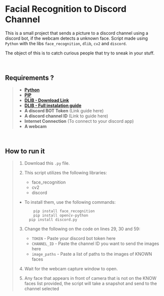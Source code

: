 # Facial Recognition to Discord Channel

This is a small project that sends a picture to a discord channel using a discord bot, if the webcam detects a unknown face.
Script made using `Python` with the libs `face_recognition`, `dlib`, `cv2` and `discord`.

The object of this is to catch curious people that try to sneak in your stuff.

<br/>

## Requirements ?

> - **[Python](https://www.python.org)**
> - **[PIP](https://pip.pypa.io/en/stable/installation/)**
> - **[DLIB - Download Link](https://github.com/Murtaza-Saeed/dlib)**
> - **[DLIB - Full instalation guide](https://www.youtube.com/watch?v=9zeb902f98s)**
> - **A discord BOT Token** (Link guide here)
> - **A discord channel ID** (Link to guide here)
> - **Internet Connection** (To connect to your discord app)
> - **A webcam**

<br/>

## How to run it

> 1) Download this `.py` file.
>
> 2) This script utilizes the following libraries:
>    - face_recognition
>    - cv2
>    - discord
>
> - To install them, use the following commands:
>
>   ```
> 		pip install face_recognition
> 		pip install opencv-python
>     pip install discord.py
>   ```
>   
> 3) Change the following on the code on lines 29, 30 and 59:
>    - `TOKEN` - Paste your discord bot token here
>    - `CHANNEL_ID` - Paste the channel ID you want to send the images here
>    - `image_paths` - Paste a list of paths to the images of KNOWN faces
>
> 4) Wait for the webcam capture window to open.
> 5) Any face that appears in front of camera that is not on the KNOW faces list provided, the script will take a snapshot and send to the channel selected

<br/>
